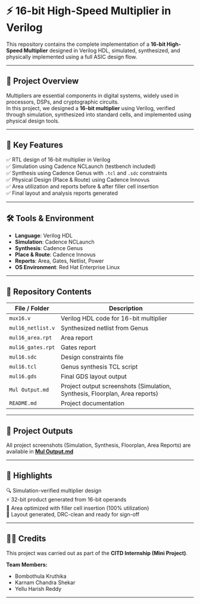 # ⚡ 16-bit High-Speed Multiplier in Verilog

This repository contains the complete implementation of a **16-bit High-Speed Multiplier** designed in Verilog HDL, simulated, synthesized, and physically implemented using a full ASIC design flow.  

---

## 📌 Project Overview
Multipliers are essential components in digital systems, widely used in processors, DSPs, and cryptographic circuits.  
In this project, we designed a **16-bit multiplier** using Verilog, verified through simulation, synthesized into standard cells, and implemented using physical design tools.

---

## 🚀 Key Features
✅ RTL design of 16-bit multiplier in Verilog  
✅ Simulation using Cadence NCLaunch (testbench included)  
✅ Synthesis using Cadence Genus with `.tcl` and `.sdc` constraints  
✅ Physical Design (Place & Route) using Cadence Innovus  
✅ Area utilization and reports before & after filler cell insertion  
✅ Final layout and analysis reports generated  

---

## 🛠 Tools & Environment
- **Language**: Verilog HDL  
- **Simulation**: Cadence NCLaunch  
- **Synthesis**: Cadence Genus  
- **Place & Route**: Cadence Innovus  
- **Reports**: Area, Gates, Netlist, Power  
- **OS Environment**: Red Hat Enterprise Linux  

---

## 📂 Repository Contents
| File / Folder       | Description |
|---------------------|-------------|
| `mux16.v`           | Verilog HDL code for 16-bit multiplier |
| `mul16_netlist.v`   | Synthesized netlist from Genus |
| `mul16_area.rpt`    | Area report |
| `mul16_gates.rpt`   | Gates report |
| `mul16.sdc`         | Design constraints file |
| `mul16.tcl`         | Genus synthesis TCL script |
| `mul16.gds`         | Final GDS layout output |
| `Mul Output.md`     | Project output screenshots (Simulation, Synthesis, Floorplan, Area reports) |
| `README.md`         | Project documentation |

---

## 📸 Project Outputs
All project screenshots (Simulation, Synthesis, Floorplan, Area Reports) are available in **[Mul Output.md](./Mul%20Output.md)**  

---

## 📘 Highlights
🔍 Simulation-verified multiplier design  
⚡ 32-bit product generated from 16-bit operands  
🧱 Area optimized with filler cell insertion (100% utilization)  
📐 Layout generated, DRC-clean and ready for sign-off  

---

## 👨‍💻 Credits
This project was carried out as part of the **CITD Internship (Mini Project)**.  

**Team Members:**  
- Bombothula Kruthika
- Karnam Chandra Shekar    
- Yellu Harish Reddy  

---
